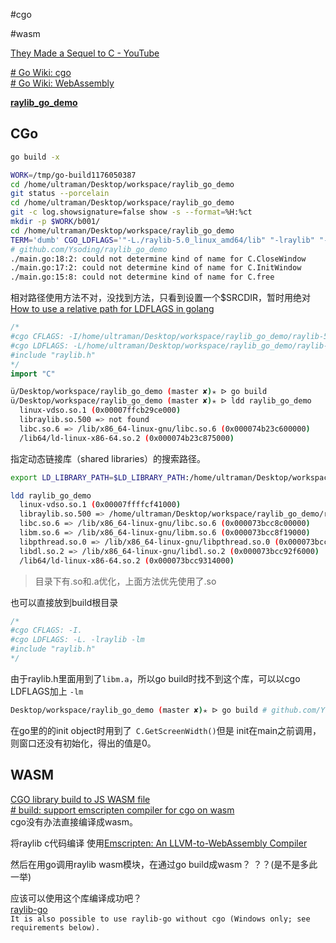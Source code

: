 
#cgo

#wasm

[They Made a Sequel to C - YouTube](https://www.youtube.com/watch?v=Qzw1m7PweXs&t=9s)

[# Go Wiki: cgo](https://go.dev/wiki/cgo)  
[# Go Wiki: WebAssembly](https://go.dev/wiki/WebAssembly)

**[raylib_go_demo](https://github.com/Ysoding/raylib_go_demo)**

## CGo

```sh
go build -x

WORK=/tmp/go-build1176050387
cd /home/ultraman/Desktop/workspace/raylib_go_demo
git status --porcelain
cd /home/ultraman/Desktop/workspace/raylib_go_demo
git -c log.showsignature=false show -s --format=%H:%ct
mkdir -p $WORK/b001/
cd /home/ultraman/Desktop/workspace/raylib_go_demo
TERM='dumb' CGO_LDFLAGS='"-L./raylib-5.0_linux_amd64/lib" "-lraylib" "-lm"' /home/ultraman/go/pkg/mod/golang.org/toolchain@v0.0.1-go1.22.5.linux-amd64/pkg/tool/linux_amd64/cgo -objdir $WORK/b001/ -importpath github.com/Ysoding/raylib_go_demo -- -I $WORK/b001/ -I./raylib-5.0_linux_amd64/src ./main.go
# github.com/Ysoding/raylib_go_demo
./main.go:18:2: could not determine kind of name for C.CloseWindow
./main.go:17:2: could not determine kind of name for C.InitWindow
./main.go:15:8: could not determine kind of name for C.free
```

相对路径使用方法不对，没找到方法，只看到设置一个$SRCDIR，暂时用绝对  
[How to use a relative path for LDFLAGS in golang](https://stackoverflow.com/questions/28037827/how-to-use-a-relative-path-for-ldflags-in-golang)

```go
/*
#cgo CFLAGS: -I/home/ultraman/Desktop/workspace/raylib_go_demo/raylib-5.0_linux_amd64/include
#cgo LDFLAGS: -L/home/ultraman/Desktop/workspace/raylib_go_demo/raylib-5.0_linux_amd64/lib -lraylib -lm
#include "raylib.h"
*/
import "C"
```

```sh
ü/Desktop/workspace/raylib_go_demo (master ✘)✭ ᐅ go build
ü/Desktop/workspace/raylib_go_demo (master ✘)✭ ᐅ ldd raylib_go_demo 
  linux-vdso.so.1 (0x00007ffcb29ce000)
  libraylib.so.500 => not found
  libc.so.6 => /lib/x86_64-linux-gnu/libc.so.6 (0x000074b23c600000)
  /lib64/ld-linux-x86-64.so.2 (0x000074b23c875000)
```

指定动态链接库（shared libraries）的搜索路径。

```sh
export LD_LIBRARY_PATH=$LD_LIBRARY_PATH:/home/ultraman/Desktop/workspace/raylib_go_demo/raylib-5.0_linux_amd64/lib

ldd raylib_go_demo
  linux-vdso.so.1 (0x00007ffffcf41000)
  libraylib.so.500 => /home/ultraman/Desktop/workspace/raylib_go_demo/raylib-5.0_linux_amd64/lib/libraylib.so.500 (0x000073bcc9000000)
  libc.so.6 => /lib/x86_64-linux-gnu/libc.so.6 (0x000073bcc8c00000)
  libm.so.6 => /lib/x86_64-linux-gnu/libm.so.6 (0x000073bcc8f19000)
  libpthread.so.0 => /lib/x86_64-linux-gnu/libpthread.so.0 (0x000073bcc92fb000)
  libdl.so.2 => /lib/x86_64-linux-gnu/libdl.so.2 (0x000073bcc92f6000)
  /lib64/ld-linux-x86-64.so.2 (0x000073bcc9314000)
```

> 目录下有.so和.a优化，上面方法优先使用了.so

也可以直接放到build根目录

```go
/*
#cgo CFLAGS: -I.
#cgo LDFLAGS: -L. -lraylib -lm
#include "raylib.h"
*/
```

由于raylib.h里面用到了`libm.a`，所以go build时找不到这个库，可以以cgo LDFLAGS加上 `-lm`

```sh
Desktop/workspace/raylib_go_demo (master ✘)✭ ᐅ go build # github.com/Ysoding/raylib_go_demo /home/ultraman/go/pkg/mod/golang.org/toolchain@v0.0.1-go1.22.5.linux-amd64/pkg/tool/linux_amd64/link: running gcc failed: exit status 1 /usr/bin/ld: /home/ultraman/Desktop/workspace/raylib_go_demo/libraylib.a(rcore.o): in function érgVector2Distance': rcore.c:(.text+0x6d3b): undefined reference to ésqrtf' /usr/bin/ld: /home/ultraman/Desktop/workspace/raylib_go_demo/libraylib.a(rcore.o): in function érlRotatef': rcore.c:(.text+0xbb16): undefined reference to ésincosf' /usr/bin/ld: rcore.c:(.text+0xbd88): undefined reference to ésqrtf' /usr/bin/ld: /home/ultraman/Desktop/workspace/raylib_go_demo/libraylib.a(rcore.o): in function érlGenTextureMipmaps': rcore.c:(.text+0xe31b): undefined reference to élog' /usr/bin/ld: /home/ultraman/Desktop/workspace/raylib_go_demo/libraylib.a(rcore.o): in function éFloatEquals': rcore.c:(.text+0x11a0d): undefined reference to éfmaxf' /usr/bin/ld: rcore.c:(.text+0x11a1d): undefined reference to éfmaxf' /usr/bin/ld: /home/ultraman/Desktop/workspace/raylib_go_demo/libraylib.a(rcore.o): in function éVector2Length': rcore.c:(.text+0x11b8c): undefined reference to ésqrtf' /usr/bin/ld: 
```

在go里的的init object时用到了` C.GetScreenWidth()`但是 init在main之前调用，则窗口还没有初始化，得出的值是0。

## WASM

[CGO library build to JS WASM file](https://stackoverflow.com/questions/54946214/cgo-library-build-to-js-wasm-file)  
[# build: support emscripten compiler for cgo on wasm](https://github.com/golang/go/issues/55351)  
cgo没有办法直接编译成wasm。  

将raylib c代码编译 使用[Emscripten: An LLVM-to-WebAssembly Compiler](https://github.com/emscripten-core/emscripten)  

然后在用go调用raylib wasm模块，在通过go build成wasm？ ？？(是不是多此一举)

应该可以使用这个库编译成功吧？  
[raylib-go](https://github.com/gen2brain/raylib-go/tree/master)  
`It is also possible to use raylib-go without cgo (Windows only; see requirements below).`